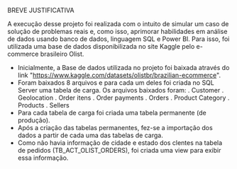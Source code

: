 BREVE JUSTIFICATIVA

A execução desse projeto foi realizada com o intuito de simular um caso de solução de problemas reais e, como isso, aprimorar habilidades em análise de dados usando banco de dados, linguagem SQL e Power BI. Para isso, foi utilizada uma base de dados disponibilizada no site Kaggle pelo e-commerce brasileiro Olist.  


- Inicialmente, a Base de dados utilizada no projeto foi baixada através do link "https://www.kaggle.com/datasets/olistbr/brazilian-ecommerce".
- Foram baixados 8 arquivos e para cada um deles foi criada no SQL Server uma tabela de carga. Os arquivos baixados foram:
	. Customer
	. Geolocation
	. Order itens
	. Order payments
	. Orders
	. Product Category
	. Products
	. Sellers
- Para cada tabela de carga foi criada uma tabela permanente (de produção).
- Após a criação das tabelas permanentes, fez-se a importação dos dados a partir de cada uma das tabelas de carga.
- Como não havia informação de cidade e estado dos clentes na tabela de pedidos (TB_ACT_OLIST_ORDERS), foi criada uma view para exibir essa informação.